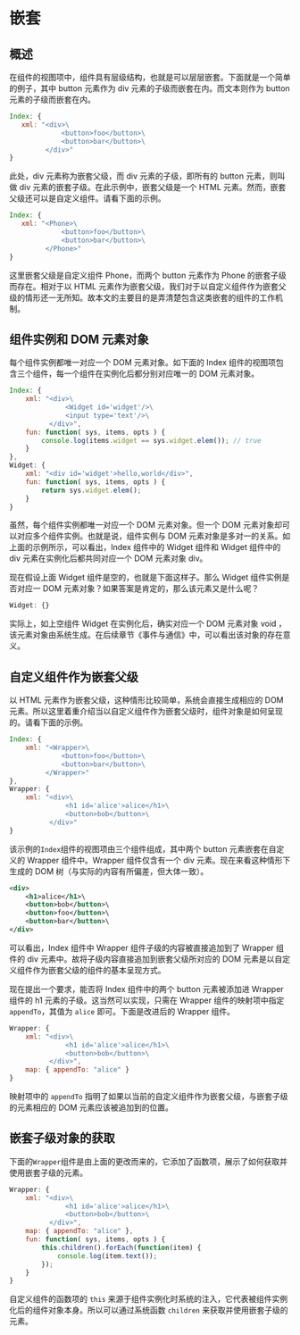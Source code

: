 # 嵌套

## 概述

在组件的视图项中，组件具有层级结构，也就是可以层层嵌套。下面就是一个简单的例子，其中 button 元素作为 div 元素的子级而嵌套在内。而文本则作为 button 元素的子级而嵌套在内。

```js
Index: {
   xml: "<div>\
             <button>foo</button>\
             <button>bar</button>\
         </div>"
}
```

此处，div 元素称为嵌套父级，而 div 元素的子级，即所有的 button 元素，则叫做 div 元素的嵌套子级。在此示例中，嵌套父级是一个 HTML 元素。然而，嵌套父级还可以是自定义组件。请看下面的示例。

```js
Index: {
   xml: "<Phone>\
             <button>foo</button>\
             <button>bar</button>\
         </Phone>"
}
```

这里嵌套父级是自定义组件 Phone，而两个 button 元素作为 Phone 的嵌套子级而存在。相对于以 HTML 元素作为嵌套父级，我们对于以自定义组件作为嵌套父级的情形还一无所知。故本文的主要目的是弄清楚包含这类嵌套的组件的工作机制。

## 组件实例和 DOM 元素对象

每个组件实例都唯一对应一个 DOM 元素对象。如下面的 Index 组件的视图项包含三个组件，每一个组件在实例化后都分别对应唯一的 DOM 元素对象。

```js
Index: {
    xml: "<div>\
              <Widget id='widget'/>\
              <input type='text'/>\
          </div>",
    fun: function( sys, items, opts ) {
        console.log(items.widget == sys.widget.elem()); // true
    }
},
Widget: {
    xml: "<div id='widget'>hello,world</div>",
    fun: function( sys, items, opts ) {
        return sys.widget.elem();
    }
}
```

虽然，每个组件实例都唯一对应一个 DOM 元素对象。但一个 DOM 元素对象却可以对应多个组件实例。也就是说，组件实例与 DOM 元素对象是多对一的关系。如上面的示例所示，可以看出，Index 组件中的 Widget 组件和 Widget 组件中的 div 元素在实例化后都共同对应一个 DOM 元素对象 div。

现在假设上面 Widget 组件是空的，也就是下面这样子。那么 Widget 组件实例是否对应一 DOM 元素对象？如果答案是肯定的，那么该元素又是什么呢？

```js
Widget: {}
```

实际上，如上空组件 Widget 在实例化后，确实对应一个 DOM 元素对象 void ，该元素对象由系统生成。在后续章节《事件与通信》中，可以看出该对象的存在意义。

## 自定义组件作为嵌套父级

以 HTML 元素作为嵌套父级，这种情形比较简单，系统会直接生成相应的 DOM 元素。所以这里着重介绍当以自定义组件作为嵌套父级时，组件对象是如何呈现的。请看下面的示例。

```js
Index: {
    xml: "<Wrapper>\
             <button>foo</button>\
             <button>bar</button>\
         </Wrapper>"
},
Wrapper: {
    xml: "<div>\
              <h1 id='alice'>alice</h1>\
              <button>bob</button>\
          </div>"
}
```

该示例的`Index`组件的视图项由三个组件组成，其中两个 button 元素嵌套在自定义的 Wrapper 组件中。Wrapper 组件仅含有一个 div 元素。现在来看这种情形下生成的 DOM 树（与实际的内容有所偏差，但大体一致）。

```xml
<div>
    <h1>alice</h1>\
    <button>bob</button>\
    <button>foo</button>\
    <button>bar</button>\
</div>
```
 
可以看出，Index 组件中 Wrapper 组件子级的内容被直接追加到了 Wrapper 组件的 div 元素中。故将子级内容直接追加到嵌套父级所对应的 DOM 元素是以自定义组件作为嵌套父级的组件的基本呈现方式。

现在提出一个要求，能否将 Index 组件中的两个 button 元素被添加进 Wrapper 组件的 h1 元素的子级。这当然可以实现，只需在 Wrapper 组件的映射项中指定 `appendTo`，其值为 `alice` 即可。下面是改进后的 Wrapper 组件。

```js
Wrapper: {
    xml: "<div>\
              <h1 id='alice'>alice</h1>\
              <button>bob</button>\
          </div>",
    map: { appendTo: "alice" }
}
```
 
映射项中的 `appendTo` 指明了如果以当前的自定义组件作为嵌套父级，与嵌套子级的元素相应的 DOM 元素应该被追加到的位置。

## 嵌套子级对象的获取

下面的`Wrapper`组件是由上面的更改而来的，它添加了函数项，展示了如何获取并使用嵌套子级的元素。

```js
Wrapper: {
    xml: "<div>\
              <h1 id='alice'>alice</h1>\
              <button>bob</button>\
          </div>",
    map: { appendTo: "alice" },
    fun: function( sys, items, opts ) {
        this.children().forEach(function(item) {
            console.log(item.text());
        });
    }
}
```

自定义组件的函数项的 `this` 来源于组件实例化时系统的注入，它代表被组件实例化后的组件对象本身。所以可以通过系统函数 `children` 来获取并使用嵌套子级的元素。